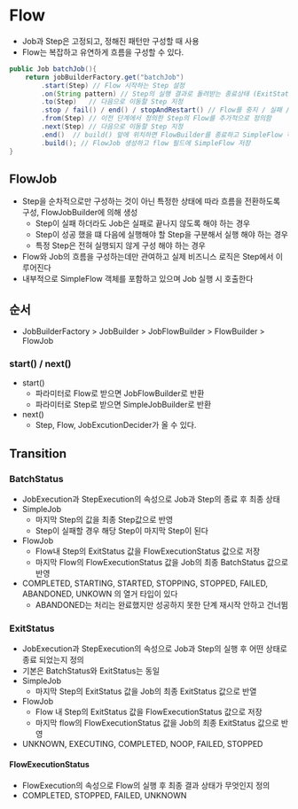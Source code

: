 # Flow
* Job과 Step은 고정되고, 정해진 패턴만 구성할 때 사용
* Flow는 복잡하고 유연하게 흐름을 구성할 수 있다.

```java
public Job batchJob(){
    return jobBuilderFactory.get("batchJob")
        .start(Step) // Flow 시작하는 Step 설정
        .on(String pattern) // Step의 실행 결과로 돌려받는 종료상태 (ExitStatus)를 캐치하여 매칭하는 패턴, TransitionBuilder 반환
        .to(Step)   // 다음으로 이동할 Step 지정
        .stop / fail() / end() / stopAndRestart() // Flow를 중지 / 실패 / 종료 하도록 Flow 종료
        .from(Step) // 이전 단계에서 정의한 Step의 Flow를 추가적으로 정의함
        .next(Step) // 다음으로 이동할 Step 지정
        .end()  // build() 앞에 위치하면 FlowBuilder를 종료하고 SimpleFlow 객체 생성
        .build(); // FlowJob 생성하고 flow 필드에 SimpleFlow 저장
}
```
## FlowJob
* Step을 순차적으로만 구성하는 것이 아닌 특정한 상태에 따라 흐름을 전환하도록 구성, FlowJobBuilder에 의해 생성
  * Step이 실패 하더라도 Job은 실패로 끝나지 않도록 해야 하는 경우
  * Step이 성공 했을 떄 다음에 실행해야 할 Step을 구분해서 실행 해야 하는 경우
  * 특정 Step은 전혀 실행되지 않게 구성 해야 하는 경우
* Flow와 Job의 흐름을 구성하는데만 관여하고 실제 비즈니스 로직은 Step에서 이루어진다
* 내부적으로 SimpleFlow 객체를 포함하고 있으며 Job 실행 시 호출한다


## 순서
* JobBuilderFactory > JobBuilder > JobFlowBuilder > FlowBuilder > FlowJob

### start() / next()
* start()
  * 파라미터로 Flow로 받으면 JobFlowBuilder로 반환
  * 파라미터로 Step로 받으면 SimpleJobBuilder로 반환
* next()
  * Step, Flow, JobExcutionDecider가 올 수 있다.

## Transition
### BatchStatus
* JobExecution과 StepExecution의 속성으로 Job과 Step의 종료 후 최종 상태
* SimpleJob
  * 마지막 Step의 값을 최종 Step값으로 반영
  * Step이 실패할 경우 해당 Step이 마지막 Step이 된다
* FlowJob
  * Flow내 Step의 ExitStatus 값을 FlowExecutionStatus 값으로 저장
  * 마지막 Flow의 FlowExecutionStatus 값을 Job의 최종 BatchStatus 값으로 반영
* COMPLETED, STARTING, STARTED, STOPPING, STOPPED, FAILED, ABANDONED, UNKOWN 의 열거 타입이 있다
  * ABANDONED는 처리는 완료했지만 성공하지 못한 단계 재시작 안하고 건너뜀
### ExitStatus
* JobExecution과 StepExecution의 속성으로 Job과 Step의 실행 후 어떤 상태로 종료 되었는지 정의
* 기본은 BatchStatus와 ExitStatus는 동일
* SimpleJob
  * 마지막 Step의 ExitStatus 값을 Job의 최종 ExitStatus 값으로 반열
* FlowJob
  * Flow 내 Step의 ExitStatus 값을 FlowExecutionStatus 값으로 저장
  * 마지막 flow의 FlowExecutionStatus 값을 Job의 최종 ExitStatus 값으로 반영
* UNKNOWN, EXECUTING, COMPLETED, NOOP, FAILED, STOPPED

#### FlowExecutionStatus
* FlowExecution의 속성으로 Flow의 실행 후 최종 결과 상태가 무엇인지 정의
* COMPLETED, STOPPED, FAILED, UNKNOWN